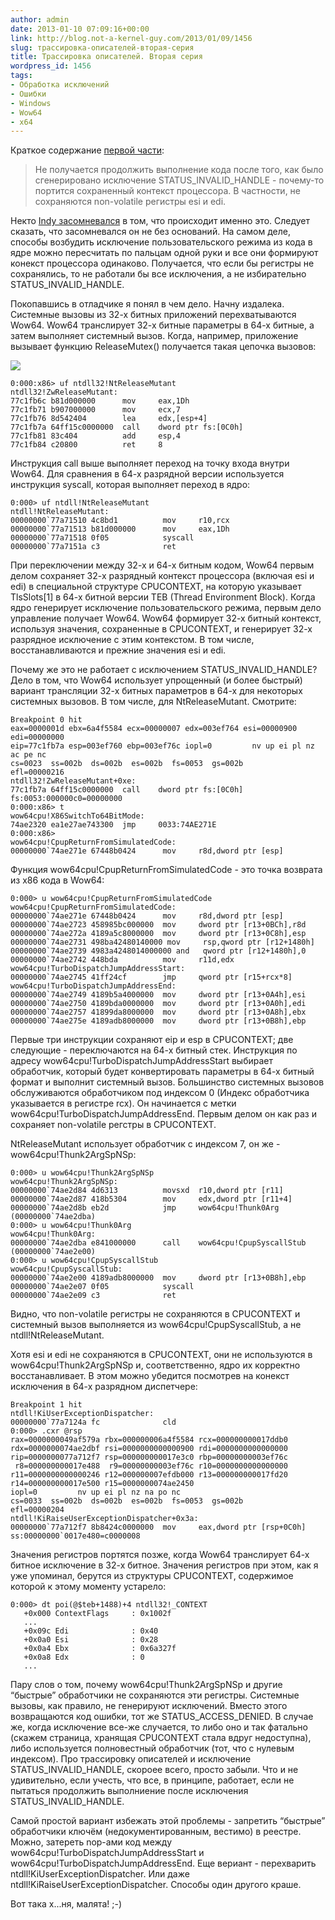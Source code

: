 ```yaml
---
author: admin
date: 2013-01-10 07:09:16+00:00
link: http://blog.not-a-kernel-guy.com/2013/01/09/1456
slug: трассировка-описателей-вторая-серия
title: Трассировка описателей. Вторая серия
wordpress_id: 1456
tags:
- Обработка исключений
- Ошибки
- Windows
- Wow64
- x64
---
```


Краткое содержание [первой части](http://blog.not-a-kernel-guy.com/2012/12/04/1437):

> Не получается продолжить выполнение кода после того, как было сгенерировано исключение STATUS_INVALID_HANDLE - почему-то портится сохраненный контекст процессора. В частности, не сохраняются non-volatile регистры esi и edi.

Некто [Indy засомневался](http://blog.not-a-kernel-guy.com/2012/12/04/1437#comment-18030) в том, что происходит именно это. Следует сказать, что засомневался он не без оснований. На самом деле, способы возбудить исключение пользовательского режима из кода в ядре можно пересчитать по пальцам одной руки и все они формируют конекст процессора одинаково. Получается, что если бы регистры не сохранялись, то не работали бы все исключения, а не избирательно STATUS_INVALID_HANDLE.

Покопавшись в отладчике я понял в чем дело.  Начну издалека. Системные вызовы из 32-х битных приложений перехватываются Wow64. Wow64 транслирует 32-х битные параметры в 64-х битные, а затем выполняет системный вызов. Когда, например, приложение вызывает функцию ReleaseMutex() получается такая цепочка вызовов: 

[![](/2013/01/wow64_call_stack.png)](/2013/01/wow64_call_stack.png)

```no-highlight
0:000:x86> uf ntdll32!NtReleaseMutant
ntdll32!ZwReleaseMutant:
77c1fb6c b81d000000      mov     eax,1Dh
77c1fb71 b907000000      mov     ecx,7
77c1fb76 8d542404        lea     edx,[esp+4]
77c1fb7a 64ff15c0000000  call    dword ptr fs:[0C0h]
77c1fb81 83c404          add     esp,4
77c1fb84 c20800          ret     8
```

Инструкция call выше выполняет переход на точку входа внутри Wow64. Для сравнения в 64-х разрядной версии используется инструкция syscall, которая выполняет переход в ядро:

```no-highlight
0:000> uf ntdll!NtReleaseMutant
ntdll!NtReleaseMutant:
00000000`77a71510 4c8bd1          mov     r10,rcx
00000000`77a71513 b81d000000      mov     eax,1Dh
00000000`77a71518 0f05            syscall
00000000`77a7151a c3              ret
```

При переключении между 32-х и 64-х битным кодом, Wow64 первым делом сохраняет 32-х разрядный контекст процессора (включая esi и edi) в специальной структуре CPUCONTEXT, на которую указывает TlsSlots[1] в 64-х битной версии TEB (Thread Environment Block). Когда ядро генерирует исключение пользовательского режима, первым дело управление получает Wow64. Wow64 формирует 32-х битный контекст, используя значения, сохраненные в CPUCONTEXT, и генерирует 32-х разрядное исключение с этим контекстом. В том числе, восстанавливаются и прежние значения esi и edi.

Почему же это не работает с исключением STATUS_INVALID_HANDLE? Дело в том, что Wow64 использует упрощенный (и более быстрый) вариант трансляции 32-х битных параметров в 64-х для некоторых системных вызовов. В том числе, для NtReleaseMutant. Смотрите:

```no-highlight
Breakpoint 0 hit
eax=0000001d ebx=6a4f5584 ecx=00000007 edx=003ef764 esi=00000900 edi=00000000
eip=77c1fb7a esp=003ef760 ebp=003ef76c iopl=0         nv up ei pl nz ac pe nc
cs=0023  ss=002b  ds=002b  es=002b  fs=0053  gs=002b             efl=00000216
ntdll32!ZwReleaseMutant+0xe:
77c1fb7a 64ff15c0000000  call    dword ptr fs:[0C0h]  fs:0053:000000c0=00000000
0:000:x86> t
wow64cpu!X86SwitchTo64BitMode:
74ae2320 ea1e27ae743300  jmp     0033:74AE271E
0:000:x86>
wow64cpu!CpupReturnFromSimulatedCode:
00000000`74ae271e 67448b0424      mov     r8d,dword ptr [esp]
```

Функция wow64cpu!CpupReturnFromSimulatedCode - это точка возврата из x86 кода в Wow64:

```no-highlight
0:000> u wow64cpu!CpupReturnFromSimulatedCode
wow64cpu!CpupReturnFromSimulatedCode:
00000000`74ae271e 67448b0424      mov     r8d,dword ptr [esp]
00000000`74ae2723 458985bc000000  mov     dword ptr [r13+0BCh],r8d
00000000`74ae272a 4189a5c8000000  mov     dword ptr [r13+0C8h],esp
00000000`74ae2731 498ba42480140000 mov     rsp,qword ptr [r12+1480h]
00000000`74ae2739 4983a4248014000000 and   qword ptr [r12+1480h],0
00000000`74ae2742 448bda          mov     r11d,edx
wow64cpu!TurboDispatchJumpAddressStart:
00000000`74ae2745 41ff24cf        jmp     qword ptr [r15+rcx*8]
wow64cpu!TurboDispatchJumpAddressEnd:
00000000`74ae2749 4189b5a4000000  mov     dword ptr [r13+0A4h],esi
00000000`74ae2750 4189bda0000000  mov     dword ptr [r13+0A0h],edi
00000000`74ae2757 41899da8000000  mov     dword ptr [r13+0A8h],ebx
00000000`74ae275e 4189adb8000000  mov     dword ptr [r13+0B8h],ebp
```

Первые три инструкции сохраняют eip и esp в CPUCONTEXT; две следующие - переключаются на 64-х битный стек. Инструкция по адресу wow64cpu!TurboDispatchJumpAddressStart выбирает обработчик, который будет конвертировать параметры в 64-х битный формат и выполнит системный вызов. Большинство системных вызовов обслуживаются обработчиком под индексом 0 (Индекс обработчика указывается в регистре rcx). Он начинается с метки wow64cpu!TurboDispatchJumpAddressEnd. Первым делом он как раз и сохраняет non-volatile регстры в CPUCONTEXT.

NtReleaseMutant использует обработчик с индексом 7, он же - wow64cpu!Thunk2ArgSpNSp:

```no-highlight
0:000> u wow64cpu!Thunk2ArgSpNSp
wow64cpu!Thunk2ArgSpNSp:
00000000`74ae2d84 4d6313          movsxd  r10,dword ptr [r11]
00000000`74ae2d87 418b5304        mov     edx,dword ptr [r11+4]
00000000`74ae2d8b eb2d            jmp     wow64cpu!Thunk0Arg (00000000`74ae2dba)
0:000> u wow64cpu!Thunk0Arg
wow64cpu!Thunk0Arg:
00000000`74ae2dba e841000000      call    wow64cpu!CpupSyscallStub (00000000`74ae2e00)
0:000> u wow64cpu!CpupSyscallStub
wow64cpu!CpupSyscallStub:
00000000`74ae2e00 4189adb8000000  mov     dword ptr [r13+0B8h],ebp
00000000`74ae2e07 0f05            syscall
00000000`74ae2e09 c3              ret
```

Видно, что non-volatile регистры не сохраняются в CPUCONTEXT и системный вызов выполняется из wow64cpu!CpupSyscallStub, а не ntdll!NtReleaseMutant.

Хотя esi и edi не сохраняются в CPUCONTEXT, они не используются в wow64cpu!Thunk2ArgSpNSp и, соответственно, ядро их корректно восстанавливает. В этом можно убедится посмотрев на конекст исключения в 64-х разрядном диспетчере:

```no-highlight
Breakpoint 1 hit
ntdll!KiUserExceptionDispatcher:
00000000`77a7124a fc              cld
0:000> .cxr @rsp
rax=0000000049af579a rbx=000000006a4f5584 rcx=000000000017ddb0
rdx=0000000074ae2dbf rsi=0000000000000900 rdi=0000000000000000
rip=0000000077a712f7 rsp=000000000017e3c0 rbp=00000000003ef76c
 r8=000000000017e488  r9=00000000003ef76c r10=0000000000000000
r11=0000000000000246 r12=000000007efdb000 r13=000000000017fd20
r14=000000000017e500 r15=0000000074ae2450
iopl=0         nv up ei pl nz na po nc
cs=0033  ss=002b  ds=002b  es=002b  fs=0053  gs=002b             efl=00000204
ntdll!KiRaiseUserExceptionDispatcher+0x3a:
00000000`77a712f7 8b8424c0000000  mov     eax,dword ptr [rsp+0C0h] ss:00000000`0017e480=c0000008
```

Значения регистров портятся позже, когда Wow64 транслирует 64-х битное исключение в 32-х битное. Значения регистров при этом, как я уже упоминал, берутся из структуры CPUCONTEXT, содержимое которой к этому моменту устарело:

```no-highlight
0:000> dt poi(@$teb+1488)+4 ntdll32!_CONTEXT
   +0x000 ContextFlags     : 0x1002f
   ...
   +0x09c Edi              : 0x40
   +0x0a0 Esi              : 0x28
   +0x0a4 Ebx              : 0x6a327f
   +0x0a8 Edx              : 0
   ...
```

Пару слов о том, почему wow64cpu!Thunk2ArgSpNSp и другие “быстрые” обработчики не сохраняются эти регистры. Системные вызовы, как правило, не генерируют исключений. Вместо этого возвращаются код ошибки, тот же STATUS_ACCESS_DENIED. В случае же, когда исключение все-же случается, то либо оно и так фатально (скажем страница, хранящая CPUCONTEXT стала вдруг недоступна), либо используется полновестный обработчик (тот, что с нулевым индексом). Про трассировку описателей и исключение STATUS_INVALID_HANDLE, скороее всего, просто забыли. Что и не удивительно, если учесть, что все, в принципе, работает, если не пытаться продолжить выполниение после исключения STATUS_INVALID_HANDLE.

Самой простой вариант избежать этой проблемы - запретить “быстрые” обработчики ключём (недокументированным, вестимо) в реестре. Можно, затереть nop-ами код между wow64cpu!TurboDispatchJumpAddressStart и wow64cpu!TurboDispatchJumpAddressEnd. Еще вериант - перехварить ntdll!KiUserExceptionDispatcher. Или даже ntdll!KiRaiseUserExceptionDispatcher. Способы один другого краше.

Вот така х...ня, малята! ;-)
